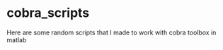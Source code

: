 cobra_scripts
=============

Here are some random scripts that I made to work with cobra toolbox in matlab
